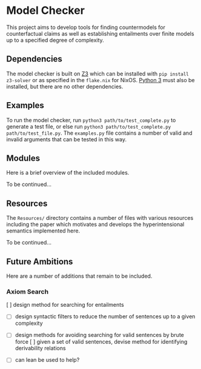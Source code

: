 # Model Checker

This project aims to develop tools for finding countermodels for counterfactual claims as well as establishing entailments over finite models up to a specified degree of complexity.

## Dependencies

The model checker is built on [Z3](https://github.com/Z3Prover/z3) which can be installed with `pip install z3-solver` or as specified in the `flake.nix` for NixOS.
[Python 3](https://www.python.org/downloads/) must also be installed, but there are no other dependencies.

## Examples

To run the model checker, run `python3 path/to/test_complete.py` to generate a test file, or else run `python3 path/to/test_complete.py path/to/test_file.py`.
The `examples.py` file contains a number of valid and invalid arguments that can be tested in this way.

## Modules

Here is a brief overview of the included modules.

To be continued...

## Resources

The `Resources/` directory contains a number of files with various resources including the paper which motivates and develops the hyperintensional semantics implemented here.

To be continued...

## Future Ambitions

Here are a number of additions that remain to be included.

### Axiom Search

 [ ] design method for searching for entailments
  - [ ] design syntactic filters to reduce the number of sentences up to a given complexity
  - [ ] design methods for avoiding searching for valid sentences by brute force
 [ ] given a set of valid sentences, devise method for identifying derivability relations
  - [ ] can lean be used to help?

